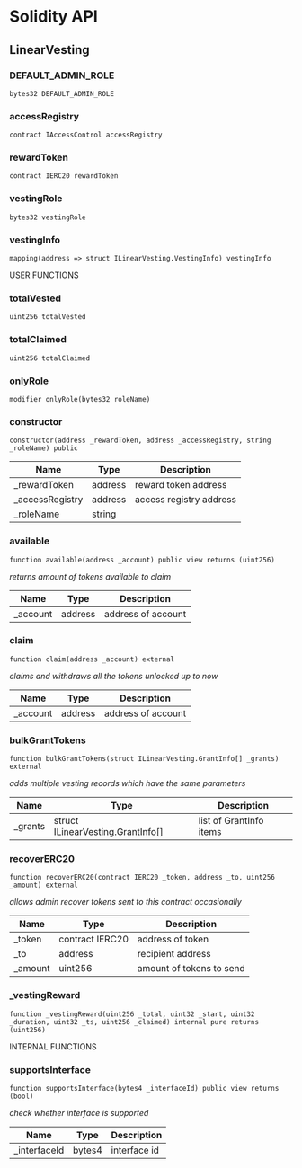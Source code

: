 # Solidity API

## LinearVesting

### DEFAULT_ADMIN_ROLE

```solidity
bytes32 DEFAULT_ADMIN_ROLE
```

### accessRegistry

```solidity
contract IAccessControl accessRegistry
```

### rewardToken

```solidity
contract IERC20 rewardToken
```

### vestingRole

```solidity
bytes32 vestingRole
```

### vestingInfo

```solidity
mapping(address => struct ILinearVesting.VestingInfo) vestingInfo
```

USER FUNCTIONS

### totalVested

```solidity
uint256 totalVested
```

### totalClaimed

```solidity
uint256 totalClaimed
```

### onlyRole

```solidity
modifier onlyRole(bytes32 roleName)
```

### constructor

```solidity
constructor(address _rewardToken, address _accessRegistry, string _roleName) public
```

| Name | Type | Description |
| ---- | ---- | ----------- |
| _rewardToken | address | reward token address |
| _accessRegistry | address | access registry address |
| _roleName | string |  |

### available

```solidity
function available(address _account) public view returns (uint256)
```

_returns amount of tokens available to claim_

| Name | Type | Description |
| ---- | ---- | ----------- |
| _account | address | address of account |

### claim

```solidity
function claim(address _account) external
```

_claims and withdraws all the tokens unlocked up to now_

| Name | Type | Description |
| ---- | ---- | ----------- |
| _account | address | address of account |

### bulkGrantTokens

```solidity
function bulkGrantTokens(struct ILinearVesting.GrantInfo[] _grants) external
```

_adds multiple vesting records which have the same parameters_

| Name | Type | Description |
| ---- | ---- | ----------- |
| _grants | struct ILinearVesting.GrantInfo[] | list of GrantInfo items |

### recoverERC20

```solidity
function recoverERC20(contract IERC20 _token, address _to, uint256 _amount) external
```

_allows admin recover tokens sent to this contract occasionally_

| Name | Type | Description |
| ---- | ---- | ----------- |
| _token | contract IERC20 | address of token |
| _to | address | recipient address |
| _amount | uint256 | amount of tokens to send |

### _vestingReward

```solidity
function _vestingReward(uint256 _total, uint32 _start, uint32 _duration, uint32 _ts, uint256 _claimed) internal pure returns (uint256)
```

INTERNAL FUNCTIONS

### supportsInterface

```solidity
function supportsInterface(bytes4 _interfaceId) public view returns (bool)
```

_check whether interface is supported_

| Name | Type | Description |
| ---- | ---- | ----------- |
| _interfaceId | bytes4 | interface id |

